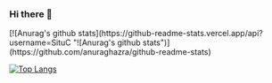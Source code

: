 ### Hi there 👋

<p>
[![Anurag's github stats](https://github-readme-stats.vercel.app/api?username=SituC "![Anurag's github stats")](https://github.com/anuraghazra/github-readme-stats)

[![Top Langs](https://github-readme-stats.vercel.app/api/top-langs/?username=SituC&layout=compact)](https://github.com/anuraghazra/github-readme-stats)
</p>

<!--
**SituC/SituC** is a ✨ _special_ ✨ repository because its `README.md` (this file) appears on your GitHub profile.

Here are some ideas to get you started:

- 🔭 I’m currently working on ...
- 🌱 I’m currently learning ...
- 👯 I’m looking to collaborate on ...
- 🤔 I’m looking for help with ...
- 💬 Ask me about ...
- 📫 How to reach me: ...
- 😄 Pronouns: ...
- ⚡ Fun fact: ...
-->

